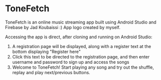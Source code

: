 # ToneFetch
ToneFetch is an online music streaming app built using Android Studio and Firebase by Jad Koubaissi :) 
App logo created by myself.

Accessing the app is direct, after cloning and running on Android Studio:
1) A registration page will be displayed, along with a register text at the bottom displaying "Register here"
2) Click this text to be directed to the registration page, and then enter username and password to sign up and access the songs
3) Welcome to ToneFetch! Start playing any song and try out the shuffle, replay and play next/previous buttons.
